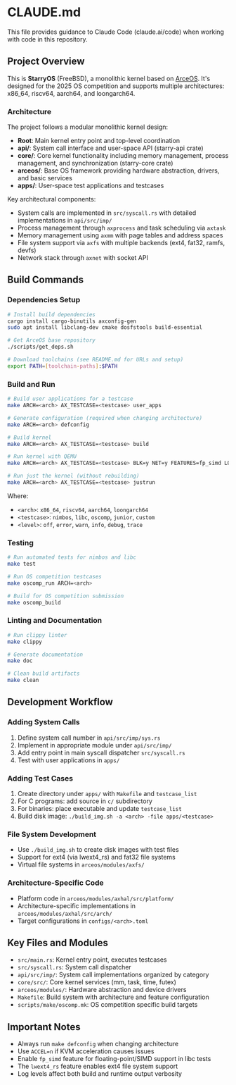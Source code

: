 # CLAUDE.md

This file provides guidance to Claude Code (claude.ai/code) when working with code in this repository.

## Project Overview

This is **StarryOS** (FreeBSD), a monolithic kernel based on [ArceOS](https://github.com/arceos-org/arceos). It's designed for the 2025 OS competition and supports multiple architectures: x86_64, riscv64, aarch64, and loongarch64.

### Architecture

The project follows a modular monolithic kernel design:

- **Root**: Main kernel entry point and top-level coordination
- **api/**: System call interface and user-space API (starry-api crate)
- **core/**: Core kernel functionality including memory management, process management, and synchronization (starry-core crate)
- **arceos/**: Base OS framework providing hardware abstraction, drivers, and basic services
- **apps/**: User-space test applications and testcases

Key architectural components:
- System calls are implemented in `src/syscall.rs` with detailed implementations in `api/src/imp/`
- Process management through `axprocess` and task scheduling via `axtask`
- Memory management using `axmm` with page tables and address spaces
- File system support via `axfs` with multiple backends (ext4, fat32, ramfs, devfs)
- Network stack through `axnet` with socket API

## Build Commands

### Dependencies Setup
```bash
# Install build dependencies
cargo install cargo-binutils axconfig-gen
sudo apt install libclang-dev cmake dosfstools build-essential

# Get ArceOS base repository
./scripts/get_deps.sh

# Download toolchains (see README.md for URLs and setup)
export PATH=[toolchain-paths]:$PATH
```

### Build and Run
```bash
# Build user applications for a testcase
make ARCH=<arch> AX_TESTCASE=<testcase> user_apps

# Generate configuration (required when changing architecture)
make ARCH=<arch> defconfig

# Build kernel
make ARCH=<arch> AX_TESTCASE=<testcase> build

# Run kernel with QEMU
make ARCH=<arch> AX_TESTCASE=<testcase> BLK=y NET=y FEATURES=fp_simd LOG=<level> run

# Run just the kernel (without rebuilding)
make ARCH=<arch> AX_TESTCASE=<testcase> justrun
```

Where:
- `<arch>`: `x86_64`, `riscv64`, `aarch64`, `loongarch64`
- `<testcase>`: `nimbos`, `libc`, `oscomp`, `junior`, `custom`
- `<level>`: `off`, `error`, `warn`, `info`, `debug`, `trace`

### Testing
```bash
# Run automated tests for nimbos and libc
make test

# Run OS competition testcases
make oscomp_run ARCH=<arch>

# Build for OS competition submission
make oscomp_build
```

### Linting and Documentation
```bash
# Run clippy linter
make clippy

# Generate documentation
make doc

# Clean build artifacts
make clean
```

## Development Workflow

### Adding System Calls
1. Define system call number in `api/src/imp/sys.rs`
2. Implement in appropriate module under `api/src/imp/`
3. Add entry point in main syscall dispatcher `src/syscall.rs`
4. Test with user applications in `apps/`

### Adding Test Cases
1. Create directory under `apps/` with `Makefile` and `testcase_list`
2. For C programs: add source in `c/` subdirectory
3. For binaries: place executable and update `testcase_list`
4. Build disk image: `./build_img.sh -a <arch> -file apps/<testcase>`

### File System Development
- Use `./build_img.sh` to create disk images with test files
- Support for ext4 (via lwext4_rs) and fat32 file systems
- Virtual file systems in `arceos/modules/axfs/`

### Architecture-Specific Code
- Platform code in `arceos/modules/axhal/src/platform/`
- Architecture-specific implementations in `arceos/modules/axhal/src/arch/`
- Target configurations in `configs/<arch>.toml`

## Key Files and Modules

- `src/main.rs`: Kernel entry point, executes testcases
- `src/syscall.rs`: System call dispatcher
- `api/src/imp/`: System call implementations organized by category
- `core/src/`: Core kernel services (mm, task, time, futex)
- `arceos/modules/`: Hardware abstraction and device drivers
- `Makefile`: Build system with architecture and feature configuration
- `scripts/make/oscomp.mk`: OS competition specific build targets

## Important Notes

- Always run `make defconfig` when changing architecture
- Use `ACCEL=n` if KVM acceleration causes issues
- Enable `fp_simd` feature for floating-point/SIMD support in libc tests
- The `lwext4_rs` feature enables ext4 file system support
- Log levels affect both build and runtime output verbosity